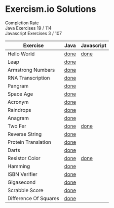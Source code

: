 # Exercism.io Solutions

Completion Rate  
Java Exercises 19 / 114  
Javascript Exercises 3 / 107 


| Exercise | Java | Javascript |
| --- | --- | --- |
| Hello World  | [done](java/Hello%20World/Greeter.java) | [done](javascript/Hello%20World/hello-world.js) |
| Leap | [done](java/Leap/Leap.java) | 
| Armstrong Numbers | [done](java/Armstrong%20Number/ArmstrongNumbers.java) |
| RNA Transcription | [done](java/RNA%20Transcription/RnaTranscription.java) |
| Pangram | [done](java/Pangram/PangramChecker.java) |
| Space Age | [done](java/Space%20Age/SpaceAge.java) |
| Acronym | [done](java/Acronym/Acronym.java) |
| Raindrops | [done](java/Raindrops/RaindropConverter.java) |
| Anagram | [done](java/Anagram/Anagram.java) |
| Two Fer  | [done](java/Two%20Fer/Twofer.java) | [done](javascript/Two%20Fer/two-fer.js) |
| Reverse String | [done](java/Reverse%20String/ReverseString.java) |
| Protein Translation | [done](java/Protein%20Translation/ProteinTranslator.java) |
| Darts | [done](java/Darts/Darts.java) |
| Resistor Color | [done](java/Resistor%20Color/ResistorColor.java) | [done](javascript/Resistor%20Color/resistor-color.js) |
| Hamming | [done](java/Hamming/Hamming.java) |
| ISBN Verifier | [done](java/ISBN%20Verifier/IsbnVerifier.java) |
| Gigasecond | [done](java/Gigasecond/Gigasecond.java) |
| Scrabble Score | [done](java/Scrabble%20Score/Scrabble.java) |
| Difference Of Squares | [done](java/Difference%20Of%20Squares/DifferenceOfSquaresCalculator.java) |
